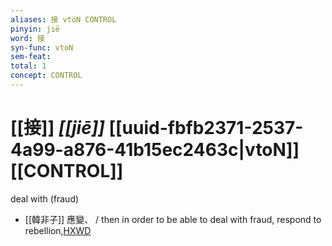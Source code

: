 ```yaml
---
aliases: 接 vtoN CONTROL
pinyin: jiē
word: 接
syn-func: vtoN
sem-feat: 
total: 1
concept: CONTROL 
---
```

# [[接]] *[[jiē]]*  [[uuid-fbfb2371-2537-4a99-a876-41b15ec2463c|vtoN]] [[CONTROL]]
deal with (fraud)
 - [[韓非子]] 應變、 / then in order to be able to deal with fraud, respond to rebellion,[HXWD](https://hxwd.org/textview.html?location=KR3c0005_tls_041-3a.4)
